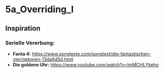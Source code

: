 # 5a_Overriding_I

## Inspiration

### Serielle Vererbung: 
- **Fanta 4:** https://www.songtexte.com/songtext/die-fantastischen-vier/geboren-13da6d5d.html
- **Die goldene Uhr:** https://www.youtube.com/watch?v=ImMCHLYkeho
